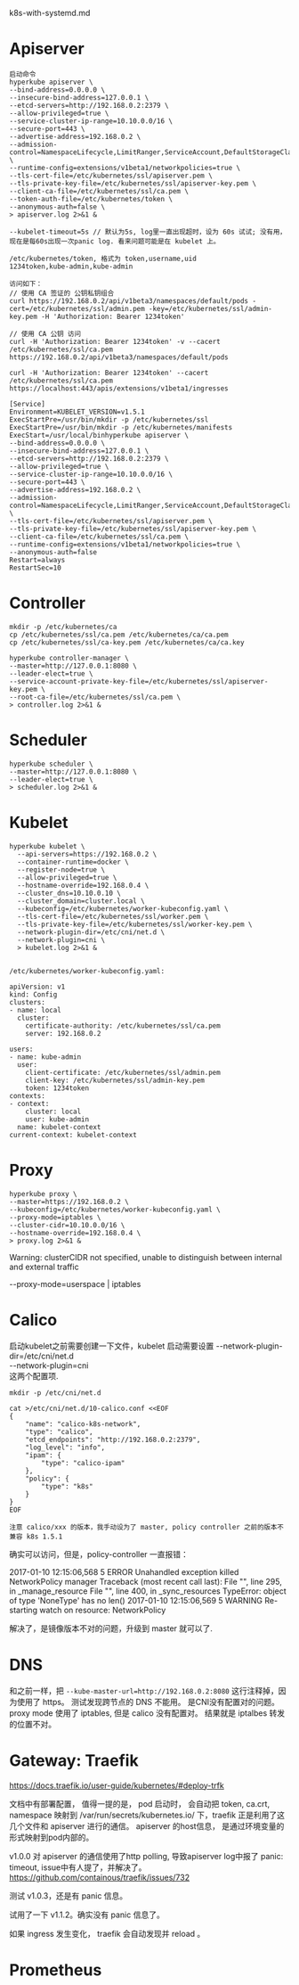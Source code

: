 k8s-with-systemd.md

# Apiserver

```
启动命令
hyperkube apiserver \
--bind-address=0.0.0.0 \
--insecure-bind-address=127.0.0.1 \
--etcd-servers=http://192.168.0.2:2379 \
--allow-privileged=true \
--service-cluster-ip-range=10.10.0.0/16 \
--secure-port=443 \
--advertise-address=192.168.0.2 \
--admission-control=NamespaceLifecycle,LimitRanger,ServiceAccount,DefaultStorageClass,ResourceQuota \
--runtime-config=extensions/v1beta1/networkpolicies=true \
--tls-cert-file=/etc/kubernetes/ssl/apiserver.pem \
--tls-private-key-file=/etc/kubernetes/ssl/apiserver-key.pem \
--client-ca-file=/etc/kubernetes/ssl/ca.pem \
--token-auth-file=/etc/kubernetes/token \
--anonymous-auth=false \
> apiserver.log 2>&1 &

--kubelet-timeout=5s // 默认为5s, log里一直出现超时，设为 60s 试试; 没有用，现在是每60s出现一次panic log. 看来问题可能是在 kubelet 上。

/etc/kubernetes/token, 格式为 token,username,uid
1234token,kube-admin,kube-admin

访问如下：
// 使用 CA 签证的 公钥私钥组合
curl https://192.168.0.2/api/v1beta3/namespaces/default/pods -cert=/etc/kubernetes/ssl/admin.pem -key=/etc/kubernetes/ssl/admin-key.pem -H 'Authorization: Bearer 1234token'

// 使用 CA 公钥 访问
curl -H 'Authorization: Bearer 1234token' -v --cacert /etc/kubernetes/ssl/ca.pem https://192.168.0.2/api/v1beta3/namespaces/default/pods

curl -H 'Authorization: Bearer 1234token' --cacert /etc/kubernetes/ssl/ca.pem https://localhost:443/apis/extensions/v1beta1/ingresses 

[Service]
Environment=KUBELET_VERSION=v1.5.1
ExecStartPre=/usr/bin/mkdir -p /etc/kubernetes/ssl
ExecStartPre=/usr/bin/mkdir -p /etc/kubernetes/manifests
ExecStart=/usr/local/binhyperkube apiserver \
--bind-address=0.0.0.0 \
--insecure-bind-address=127.0.0.1 \
--etcd-servers=http://192.168.0.2:2379 \
--allow-privileged=true \
--service-cluster-ip-range=10.10.0.0/16 \
--secure-port=443 \
--advertise-address=192.168.0.2 \
--admission-control=NamespaceLifecycle,LimitRanger,ServiceAccount,DefaultStorageClass,ResourceQuota \
--tls-cert-file=/etc/kubernetes/ssl/apiserver.pem \
--tls-private-key-file=/etc/kubernetes/ssl/apiserver-key.pem \
--client-ca-file=/etc/kubernetes/ssl/ca.pem \
--runtime-config=extensions/v1beta1/networkpolicies=true \
--anonymous-auth=false 
Restart=always
RestartSec=10
```

# Controller

```
mkdir -p /etc/kubernetes/ca
cp /etc/kubernetes/ssl/ca.pem /etc/kubernetes/ca/ca.pem
cp /etc/kubernetes/ssl/ca-key.pem /etc/kubernetes/ca/ca.key

hyperkube controller-manager \
--master=http://127.0.0.1:8080 \
--leader-elect=true \
--service-account-private-key-file=/etc/kubernetes/ssl/apiserver-key.pem \
--root-ca-file=/etc/kubernetes/ssl/ca.pem \
> controller.log 2>&1 &
```

# Scheduler

```
hyperkube scheduler \
--master=http://127.0.0.1:8080 \
--leader-elect=true \
> scheduler.log 2>&1 &
```

# Kubelet

```
hyperkube kubelet \
  --api-servers=https://192.168.0.2 \
  --container-runtime=docker \
  --register-node=true \
  --allow-privileged=true \
  --hostname-override=192.168.0.4 \
  --cluster_dns=10.10.0.10 \
  --cluster_domain=cluster.local \
  --kubeconfig=/etc/kubernetes/worker-kubeconfig.yaml \
  --tls-cert-file=/etc/kubernetes/ssl/worker.pem \
  --tls-private-key-file=/etc/kubernetes/ssl/worker-key.pem \
  --network-plugin-dir=/etc/cni/net.d \
  --network-plugin=cni \
  > kubelet.log 2>&1 &


/etc/kubernetes/worker-kubeconfig.yaml:

apiVersion: v1
kind: Config
clusters:
- name: local
  cluster:
    certificate-authority: /etc/kubernetes/ssl/ca.pem
    server: 192.168.0.2
    
users:
- name: kube-admin
  user:
    client-certificate: /etc/kubernetes/ssl/admin.pem
    client-key: /etc/kubernetes/ssl/admin-key.pem
    token: 1234token
contexts:
- context:
    cluster: local
    user: kube-admin
  name: kubelet-context
current-context: kubelet-context
```

# Proxy

```
hyperkube proxy \
--master=https://192.168.0.2 \
--kubeconfig=/etc/kubernetes/worker-kubeconfig.yaml \
--proxy-mode=iptables \
--cluster-cidr=10.10.0.0/16 \
--hostname-override=192.168.0.4 \
> proxy.log 2>&1 &
```

Warning: clusterCIDR not specified, unable to distinguish between internal and external traffic

--proxy-mode=userspace | iptables

# Calico

启动kubelet之前需要创建一下文件，kubelet 启动需要设置 
--network-plugin-dir=/etc/cni/net.d \
--network-plugin=cni \
这两个配置项.

```
mkdir -p /etc/cni/net.d

cat >/etc/cni/net.d/10-calico.conf <<EOF
{
    "name": "calico-k8s-network",
    "type": "calico",
    "etcd_endpoints": "http://192.168.0.2:2379",
    "log_level": "info",
    "ipam": {
        "type": "calico-ipam"
    },
    "policy": {
        "type": "k8s"
    }
}
EOF

注意 calico/xxx 的版本，我手动设为了 master, policy controller 之前的版本不兼容 k8s 1.5.1

```

确实可以访问，但是，policy-controller 一直报错：

2017-01-10 12:15:06,568 5 ERROR Unahandled exception killed NetworkPolicy manager
Traceback (most recent call last):
  File "<string>", line 295, in _manage_resource
  File "<string>", line 400, in _sync_resources
TypeError: object of type 'NoneType' has no len()
2017-01-10 12:15:06,569 5 WARNING Re-starting watch on resource: NetworkPolicy

解决了，是镜像版本不对的问题，升级到 master 就可以了.

# DNS

和之前一样，把 `--kube-master-url=http://192.168.0.2:8080` 这行注释掉，因为使用了 https。
测试发现跨节点的 DNS 不能用。 是CNI没有配置对的问题。proxy mode 使用了 iptables, 但是 calico 没有配置对。 结果就是 iptalbes 转发的位置不对。

# Gateway: Traefik

https://docs.traefik.io/user-guide/kubernetes/#deploy-trfk

文档中有部署配置， 值得一提的是， pod 启动时， 会自动把 token, ca.crt, namespace 映射到 /var/run/secrets/kubernetes.io/ 下，traefik 正是利用了这几个文件和 apiserver 进行的通信。 apiserver 的host信息， 是通过环境变量的形式映射到pod内部的。

v1.0.0 对 apiserver 的通信使用了http polling, 导致apiserver log中报了 panic: timeout, issue中有人提了，并解决了。 https://github.com/containous/traefik/issues/732

测试 v1.0.3，还是有 panic 信息。

试用了一下 v1.1.2。确实没有 panic 信息了。 

如果 ingress 发生变化， traefik 会自动发现并 reload 。

# Prometheus

